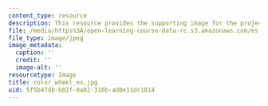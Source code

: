 ```yaml
---
content_type: resource
description: This resource provides the supporting image for the project color wheel.
file: /media/https%3A/open-learning-course-data-rc.s3.amazonaws.com/es-298-art-of-color-spring-2005/5f5b47dbb02f8a82316bad0e11dc1814_color_wheel_ex.jpg
file_type: image/jpeg
image_metadata:
  caption: ''
  credit: ''
  image-alt: ''
resourcetype: Image
title: color_wheel_ex.jpg
uid: 5f5b47db-b02f-8a82-316b-ad0e11dc1814
---
```


